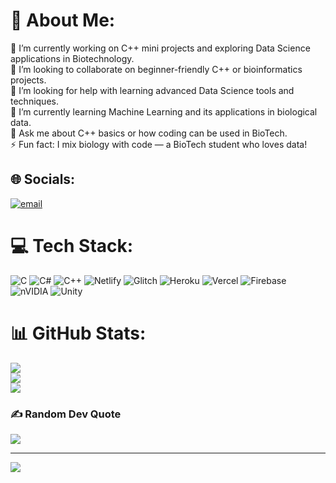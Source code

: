 # 💫 About Me:
🔭 I’m currently working on C++ mini projects and exploring Data Science applications in Biotechnology.<br>👯 I’m looking to collaborate on beginner-friendly C++ or bioinformatics projects.<br>🤝 I’m looking for help with learning advanced Data Science tools and techniques.<br>🌱 I’m currently learning Machine Learning and its applications in biological data.<br>💬 Ask me about C++ basics or how coding can be used in BioTech.<br>⚡ Fun fact: I mix biology with code — a BioTech student who loves data!


## 🌐 Socials:
[![email](https://img.shields.io/badge/Email-D14836?logo=gmail&logoColor=white)](mailto:asnehitadas@gmail.com) 

# 💻 Tech Stack:
![C](https://img.shields.io/badge/c-%2300599C.svg?style=for-the-badge&logo=c&logoColor=white) ![C#](https://img.shields.io/badge/c%23-%23239120.svg?style=for-the-badge&logo=csharp&logoColor=white) ![C++](https://img.shields.io/badge/c++-%2300599C.svg?style=for-the-badge&logo=c%2B%2B&logoColor=white) ![Netlify](https://img.shields.io/badge/netlify-%23000000.svg?style=for-the-badge&logo=netlify&logoColor=#00C7B7) ![Glitch](https://img.shields.io/badge/glitch-%233333FF.svg?style=for-the-badge&logo=glitch&logoColor=white) ![Heroku](https://img.shields.io/badge/heroku-%23430098.svg?style=for-the-badge&logo=heroku&logoColor=white) ![Vercel](https://img.shields.io/badge/vercel-%23000000.svg?style=for-the-badge&logo=vercel&logoColor=white) ![Firebase](https://img.shields.io/badge/firebase-%23039BE5.svg?style=for-the-badge&logo=firebase) ![nVIDIA](https://img.shields.io/badge/nVIDIA-%2376B900.svg?style=for-the-badge&logo=nVIDIA&logoColor=white) ![Unity](https://img.shields.io/badge/unity-%23000000.svg?style=for-the-badge&logo=unity&logoColor=white)
# 📊 GitHub Stats:
![](https://github-readme-stats.vercel.app/api?username=asnehitadas-71&theme=dark&hide_border=false&include_all_commits=true&count_private=true)<br/>
![](https://nirzak-streak-stats.vercel.app/?user=asnehitadas-71&theme=dark&hide_border=false)<br/>
![](https://github-readme-stats.vercel.app/api/top-langs/?username=asnehitadas-71&theme=dark&hide_border=false&include_all_commits=true&count_private=true&layout=compact)

### ✍️ Random Dev Quote
![](https://quotes-github-readme.vercel.app/api?type=horizontal&theme=radical)

---
[![](https://visitcount.itsvg.in/api?id=asnehitadas-71&icon=0&color=0)](https://visitcount.itsvg.in)

<!-- Proudly created with GPRM ( https://gprm.itsvg.in ) -->
